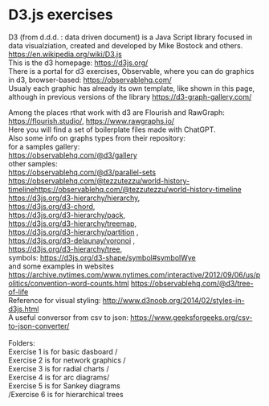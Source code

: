 # D3.js exercises

D3 (from d.d.d. : data driven document) is a Java Script library focused in data visualziation, created and developed by Mike Bostock and others.
https://en.wikipedia.org/wiki/D3.js <br>
This is the d3 homepage:
https://d3js.org/<br>
There is a portal for d3 exercises, Observable, where you can do graphics in d3, browser-based:
https://observablehq.com/
<br>
Usualy each graphic has already its own template, like shown in this page, although in previous versions of the library
https://d3-graph-gallery.com/<br>

Among the places rthat work with d3 are Flourish and RawGraph:
https://flourish.studio/, https://www.rawgraphs.io/<br>
Here you will find a set of boilerplate files made with ChatGPT.<br>
Also some info on graphs types from their repository:<br>
for a samples gallery:<br> https://observablehq.com/@d3/gallery <br>
other samples: <br>
https://observablehq.com/@d3/parallel-sets <br>
https://observablehq.com/@tezzutezzu/world-history-timelinehttps://observablehq.com/@tezzutezzu/world-history-timeline <br>
https://d3js.org/d3-hierarchy/hierarchy, <br>
https://d3js.org/d3-chord,  <br>
https://d3js.org/d3-hierarchy/pack,  <br>
https://d3js.org/d3-hierarchy/treemap,  <br>
https://d3js.org/d3-hierarchy/partition , <br>
https://d3js.org/d3-delaunay/voronoi , <br>
https://d3js.org/d3-hierarchy/tree, <br>
symbols: https://d3js.org/d3-shape/symbol#symbolWye<br>
and some examples in websites
https://archive.nytimes.com/www.nytimes.com/interactive/2012/09/06/us/politics/convention-word-counts.html
https://observablehq.com/@d3/tree-of-life <br>
Reference for visual styling: http://www.d3noob.org/2014/02/styles-in-d3js.html
<br>
A useful conversor from csv to json: https://www.geeksforgeeks.org/csv-to-json-converter/<br>
<br>
Folders:<br/> Exercise 1 is for basic dasboard /<br> Exercise 2 is for network graphics / <br>Exercise 3 is for radial charts /<br> Exercise 4 is for arc diagrams/ <br>Exercise 5 is for Sankey diagrams <br>/Exercise 6 is for hierarchical trees


